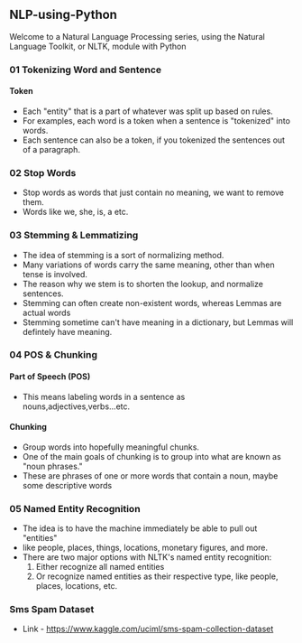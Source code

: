 ## NLP-using-Python

Welcome to a Natural Language Processing series, using the Natural Language Toolkit, or NLTK, module with Python

### 01 Tokenizing Word and Sentence 
#### Token
  * Each "entity" that is a part of whatever was split up based on rules. 
  * For examples, each word is a token when a sentence is "tokenized" into words.
  * Each sentence can also be a token, if you tokenized the sentences out of a paragraph.

### 02 Stop Words
 * Stop words as words that just contain no meaning, we want to remove them.
 * Words like we, she, is, a etc.

### 03 Stemming & Lemmatizing
 * The idea of stemming is a sort of normalizing method.
 * Many variations of words carry the same meaning, other than when tense is involved.
 * The reason why we stem is to shorten the lookup, and normalize sentences.
 * Stemming can often create non-existent words, whereas Lemmas are actual words
 * Stemming sometime can't have meaning in a dictionary, but Lemmas will defintely have meaning.

### 04 POS & Chunking
#### Part of Speech (POS)
 * This means labeling words in a sentence as nouns,adjectives,verbs...etc. 
#### Chunking
 * Group words into hopefully meaningful chunks.
 * One of the main goals of chunking is to group into what are known as "noun phrases." 
 * These are phrases of one or more words that contain a noun, maybe some descriptive words

### 05 Named Entity Recognition
 * The idea is to have the machine immediately be able to pull out "entities" 
 * like people, places, things, locations, monetary figures, and more.
 * There are two major options with NLTK's named entity recognition: 
   1. Either recognize all named entities
   2. Or recognize named entities as their respective type, like people, places, locations, etc.

### Sms Spam Dataset
 * Link - https://www.kaggle.com/uciml/sms-spam-collection-dataset
